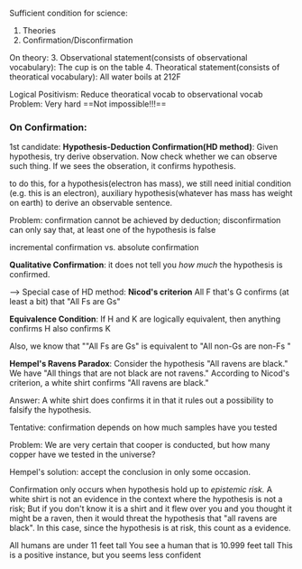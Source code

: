 Sufficient condition for science:
1. Theories
2. Confirmation/Disconfirmation

On theory:
3. Observational statement(consists of observational vocabulary): The cup is on the table
4. Theoratical statement(consists of theoratical vocabulary): All water boils at 212F

Logical Positivism: Reduce theoratical vocab to observational vocab
Problem: Very hard ==Not impossible!!!==

### On Confirmation:


1st candidate: **Hypothesis-Deduction Confirmation(HD method)**:
Given hypothesis, try derive observation. Now check whether we can observe such thing. If we sees the obseration, it confirms hypothesis.

to do this, for a hypothesis(electron has mass), we still need initial condition (e.g. this is an electron), auxiliary hypothesis(whatever has mass has weight on earth) to derive an observable sentence.

Problem: 
confirmation cannot be achieved by deduction; 
disconfirmation can only say that, at least one of the hypothesis is false 

incremental confirmation vs. absolute confirmation

**Qualitative Confirmation**: it does not tell you *how much* the hypothesis is confirmed.

--> Special case of HD method: 
**Nicod's criterion** All F that's G confirms (at least a bit) that "All Fs are Gs"

**Equivalence Condition**: If H and K are logically equivalent, then anything confirms H also confirms K

Also, we know that ""All Fs are Gs" is equivalent to "All non-Gs are non-Fs "

**Hempel's Ravens Paradox**: Consider the hypothesis "All ravens are black." We have "All things that are not black are not ravens." According to Nicod's criterion, a white shirt confirms "All ravens are black."

Answer: A white shirt does confirms it in that it rules out a possibility to falsify the hypothesis.

Tentative: confirmation depends on how much samples have you tested

Problem: We are very certain that cooper is conducted, but how many copper have we tested in the universe?

Hempel's solution: accept the conclusion in only some occasion.

Confirmation only occurs when hypothesis hold up to *epistemic risk.* A white shirt is not an evidence in the context where the hypothesis is not a risk; But if you don't know it is a shirt and it flew over you and you thought it might be a raven, then it would threat the hypothesis that "all ravens are black". In this case, since the hypothesis is at risk, this count as a evidence.

All humans are under 11 feet tall
You see a human that is 10.999 feet tall
This is a positive instance, but you seems less confident